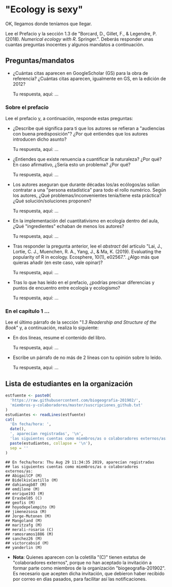 
<!-- Este .md fue generado a partir del .Rmd homónimo. Edítese el .Rmd -->
"Ecology is sexy"
=================

OK, llegamos donde teníamos que llegar.

Lee el Prefacio y la sección 1.3 de "Borcard, D., Gillet, F., & Legendre, P. (2018). *Numerical ecology with R*. Springer.". Deberás responder unas cuantas preguntas inocentes y algunos mandatos a continuación.

Preguntas/mandatos
------------------

-   ¿Cuántas citas aparecen en GoogleScholar (GS) para la obra de referencia? ¿Cuántas citas aparecen, igualmente en GS, en la edición de 2012?

    Tu respuesta, aquí: ...

### Sobre el prefacio

Lee el prefacio y, a continuación, responde estas preguntas:

-   ¿Describe qué significa para ti que los autores se refieran a "audiencias con buena predisposición"? ¿Por qué entiendes que los autores introducen dicho asunto?

    Tu respuesta, aquí: ...

-   ¿Entiendes que existe renuencia a cuantificar la naturaleza? ¿Por qué? En caso afirmativo, ¿Sería esto un problema? ¿Por qué?

    Tu respuesta, aquí: ...

-   Los autores aseguran que durante décadas los/as ecólogos/as solían contratar a una "persona estadística" para todo el rollo numérico. Según los autores, ¿Qué problemas/inconvenientes tenía/tiene esta práctica? ¿Qué solución/soluciones proponen?

    Tu respuesta, aquí: ...

-   En la implementación del cuantitativismo en ecología dentro del aula, ¿Qué "ingredientes" echaban de menos los autores?

    Tu respuesta, aquí: ...

-   Tras responder la pregunta anterior, lee el *abstract* del artículo "Lai, J., Lortie, C. J., Muenchen, R. A., Yang, J., & Ma, K. (2019). Evaluating the popularity of R in ecology. Ecosphere, 10(1), e02567.". ¿Algo más que quieras añadir (en este caso, vale opinar)?

    Tu respuesta, aquí: ...

-   Tras lo que has leído en el prefacio, ¿podrías precisar diferencias y puntos de encuentro entre ecología y ecologismo?

    Tu respuesta, aquí: ...

### En el capítulo 1 ...

Lee el último párrafo de la sección "*1.3 Readership and Structure of the Book*" y, a continuación, realiza lo siguiente:

-   En dos líneas, resume el contenido del libro.

    Tu respuesta, aquí: ...

-   Escribe un párrafo de no más de 2 líneas con tu opinión sobre lo leído.

    Tu respuesta, aquí: ...

Lista de estudiantes en la organización
---------------------------------------

``` r
estfuente <- paste0(
  'https://raw.githubusercontent.com/biogeografia-201902/',
  'miembros-y-colaboradores/master/suscripciones_github.txt'
)
estudiantes <- readLines(estfuente)
cat(
  'En fecha/hora: ',
  date(),
  ', aparecían registradas', '\n',
  'las siguientes cuentas como miembros/as o colaboradores externos/as: ', '\n',
  paste(estudiantes, collapse = '\n'),
  sep = ''
)
```

    ## En fecha/hora: Thu Aug 29 11:34:35 2019, aparecían registradas
    ## las siguientes cuentas como miembros/as o colaboradores externos/as: 
    ## AbigailCP (M)
    ## BidelkisCastillo (M)
    ## dahianagb07 (M)
    ## emdilone (M)
    ## enrique193 (M)
    ## Erasbel05 (C)
    ## geofis (M)
    ## hoyodepelempito (M)
    ## jimenezsosa (M)
    ## Jorge-Mutonen (M)
    ## Mangoland (M)
    ## maritzafg (M)
    ## merali-rosario (C)
    ## ramosramos1886 (M)
    ## sanchez26 (M)
    ## victorcabsid (M)
    ## yanderlin (M)

-   **Nota**: Quienes aparecen con la coletilla "(C)" tienen estatus de "colaboradores externos", porque no han aceptado la invitación a formar parte como miembros de la organización "biogeografia-201902". Es necesario que acepten dicha invitación, que debieron haber recibido por correo en días pasados, para facilitar así las notificaciones.
